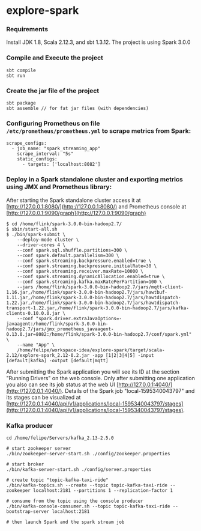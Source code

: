 # explore-spark

### Requirements
Install JDK 1.8, Scala 2.12.3, and sbt 1.3.12. The project is using Spark 3.0.0

### Compile and Execute the project
```
sbt compile
sbt run
```
### Create the jar file of the project
```
sbt package
sbt assemble // for fat jar files (with dependencies)
```
### Configuring Prometheus on file `/etc/prometheus/prometheus.yml` to scrape metrics from Spark:
```
scrape_configs:
  - job_name: "spark_streaming_app"
    scrape_interval: "5s"
    static_configs:
      - targets: ['localhost:8082']
```
### Deploy in a Spark standalone cluster and exporting metrics using JMX and Prometheus library:

After starting the Spark standalone cluster access it at [http://127.0.0.1:8080/](http://127.0.0.1:8080/) and Prometheus console at [http://127.0.0.1:9090/graph](http://127.0.0.1:9090/graph)
```
$ cd /home/flink/spark-3.0.0-bin-hadoop2.7/
$ sbin/start-all.sh
$ ./bin/spark-submit \
    --deploy-mode cluster \
    --driver-cores 4 \
    --conf spark.sql.shuffle.partitions=300 \
    --conf spark.default.parallelism=300 \
    --conf spark.streaming.backpressure.enabled=true \
    --conf spark.streaming.backpressure.initialRate=30 \
    --conf spark.streaming.receiver.maxRate=10000 \
    --conf spark.streaming.dynamicAllocation.enabled=true \
    --conf spark.streaming.kafka.maxRatePerPartition=100 \
    --jars /home/flink/spark-3.0.0-bin-hadoop2.7/jars/mqtt-client-1.16.jar,/home/flink/spark-3.0.0-bin-hadoop2.7/jars/hawtbuf-1.11.jar,/home/flink/spark-3.0.0-bin-hadoop2.7/jars/hawtdispatch-1.22.jar,/home/flink/spark-3.0.0-bin-hadoop2.7/jars/hawtdispatch-transport-1.22.jar,/home/flink/spark-3.0.0-bin-hadoop2.7/jars/kafka-clients-0.10.0.0.jar \
    --conf "spark.driver.extraJavaOptions=-javaagent:/home/flink/spark-3.0.0-bin-hadoop2.7/jars/jmx_prometheus_javaagent-0.13.0.jar=8082:/home/flink/spark-3.0.0-bin-hadoop2.7/conf/spark.yml" \
    --name "App" \
    /home/felipe/workspace-idea/explore-spark/target/scala-2.12/explore-spark_2.12-0.2.jar -app [1|2|3|4|5] -input [default|kafka] -output [default|mqtt]
```
After submitting the Spark application you will see its ID at the section "Running Drivers" on the web console. Only after submitting one application you also can see its job status at the web UI [http://127.0.0.1:4040/](http://127.0.0.1:4040/). Details of the Spark job "local-1595340043797" and its stages can be visualized at [http://127.0.0.1:4040/api/v1/applications/local-1595340043797/stages](http://127.0.0.1:4040/api/v1/applications/local-1595340043797/stages).

### Kafka producer

```
cd /home/felipe/Servers/kafka_2.13-2.5.0

# start zookeeper server
./bin/zookeeper-server-start.sh ./config/zookeeper.properties

# start broker
./bin/kafka-server-start.sh ./config/server.properties

# create topic "topic-kafka-taxi-ride"
./bin/kafka-topics.sh --create --topic topic-kafka-taxi-ride --zookeeper localhost:2181 --partitions 1 --replication-factor 1

# consume from the topic using the console producer
./bin/kafka-console-consumer.sh --topic topic-kafka-taxi-ride --bootstrap-server localhost:2181

# then launch Spark and the spark stream job
```


